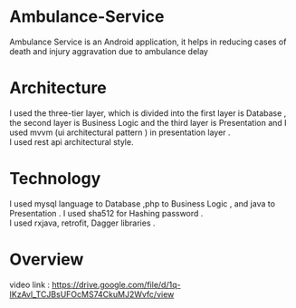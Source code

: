 # Ambulance-Service
Ambulance Service is an Android application, it helps in reducing cases of death and injury aggravation due to ambulance delay
# Architecture
I used the three-tier layer, which is divided into the first layer is Database , the second layer is Business Logic and the third layer is Presentation and I used mvvm (ui architectural pattern ) in presentation layer .
<br>
I used rest api architectural style.
# Technology
I used mysql language to Database ,php to Business Logic , and java to Presentation .
I used sha512 for Hashing password .
<br>
I used rxjava, retrofit, Dagger libraries .
<br>
# Overview
video link : https://drive.google.com/file/d/1q-IKzAvl_TCJBsUFOcMS74CkuMJ2Wvfc/view

